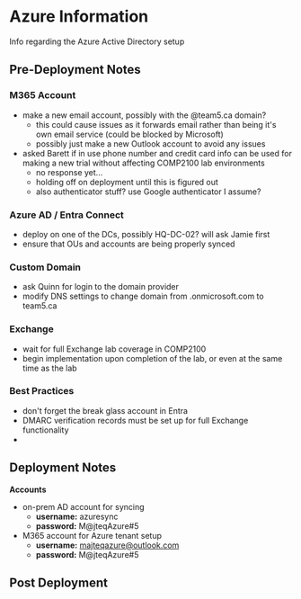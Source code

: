 # Azure Information
Info regarding the Azure Active Directory setup

## Pre-Deployment Notes

### M365 Account
- make a new email account, possibly with the @team5.ca domain?
  - this could cause issues as it forwards email rather than being it's own email service (could be blocked by Microsoft)
  - possibly just make a new Outlook account to avoid any issues
- asked Barett if in use phone number and credit card info can be used for making a new trial without affecting COMP2100 lab environments
  - no response yet...
  - holding off on deployment until this is figured out
  - also authenticator stuff? use Google authenticator I assume?

### Azure AD / Entra Connect
- deploy on one of the DCs, possibly HQ-DC-02? will ask Jamie first
- ensure that OUs and accounts are being properly synced

### Custom Domain
- ask Quinn for login to the domain provider
- modify DNS settings to change domain from .onmicrosoft.com to team5.ca

### Exchange
- wait for full Exchange lab coverage in COMP2100
- begin implementation upon completion of the lab, or even at the same time as the lab

### Best Practices
- don't forget the break glass account in Entra
- DMARC verification records must be set up for full Exchange functionality
-

## Deployment Notes

**Accounts**
- on-prem AD account for syncing
  - **username:** azuresync
  - **password:** M@jteqAzure#5
- M365 account for Azure tenant setup
  - **username:** majteqazure@outlook.com
  - **password:** M@jteqAzure#5

## Post Deployment